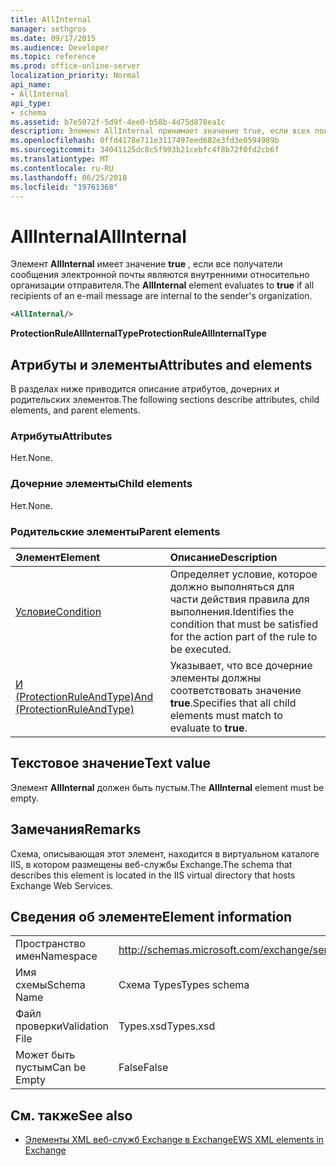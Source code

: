 ```yaml
---
title: AllInternal
manager: sethgros
ms.date: 09/17/2015
ms.audience: Developer
ms.topic: reference
ms.prod: office-online-server
localization_priority: Normal
api_name:
- AllInternal
api_type:
- schema
ms.assetid: b7e5072f-5d9f-4ee0-b58b-4d75d878ea1c
description: Элемент AllInternal принимает значение true, если всех получателей сообщения электронной почты являются внутренними относительно организации отправителя.
ms.openlocfilehash: 0ffd4178e711e3117497eed682e3fd3e0594989b
ms.sourcegitcommit: 34041125dc8c5f993b21cebfc4f8b72f0fd2cb6f
ms.translationtype: MT
ms.contentlocale: ru-RU
ms.lasthandoff: 06/25/2018
ms.locfileid: "19761368"
---
```

# <a name="allinternal"></a><span data-ttu-id="b8ef4-103">AllInternal</span><span class="sxs-lookup"><span data-stu-id="b8ef4-103">AllInternal</span></span>

<span data-ttu-id="b8ef4-104">Элемент **AllInternal** имеет значение **true** , если все получатели сообщения электронной почты являются внутренними относительно организации отправителя.</span><span class="sxs-lookup"><span data-stu-id="b8ef4-104">The **AllInternal** element evaluates to **true** if all recipients of an e-mail message are internal to the sender's organization.</span></span> 
  
```xml
<AllInternal/>
```

 <span data-ttu-id="b8ef4-105">**ProtectionRuleAllInternalType**</span><span class="sxs-lookup"><span data-stu-id="b8ef4-105">**ProtectionRuleAllInternalType**</span></span>
## <a name="attributes-and-elements"></a><span data-ttu-id="b8ef4-106">Атрибуты и элементы</span><span class="sxs-lookup"><span data-stu-id="b8ef4-106">Attributes and elements</span></span>

<span data-ttu-id="b8ef4-107">В разделах ниже приводится описание атрибутов, дочерних и родительских элементов.</span><span class="sxs-lookup"><span data-stu-id="b8ef4-107">The following sections describe attributes, child elements, and parent elements.</span></span>
  
### <a name="attributes"></a><span data-ttu-id="b8ef4-108">Атрибуты</span><span class="sxs-lookup"><span data-stu-id="b8ef4-108">Attributes</span></span>

<span data-ttu-id="b8ef4-109">Нет.</span><span class="sxs-lookup"><span data-stu-id="b8ef4-109">None.</span></span>
  
### <a name="child-elements"></a><span data-ttu-id="b8ef4-110">Дочерние элементы</span><span class="sxs-lookup"><span data-stu-id="b8ef4-110">Child elements</span></span>

<span data-ttu-id="b8ef4-111">Нет.</span><span class="sxs-lookup"><span data-stu-id="b8ef4-111">None.</span></span>
  
### <a name="parent-elements"></a><span data-ttu-id="b8ef4-112">Родительские элементы</span><span class="sxs-lookup"><span data-stu-id="b8ef4-112">Parent elements</span></span>

|<span data-ttu-id="b8ef4-113">**Элемент**</span><span class="sxs-lookup"><span data-stu-id="b8ef4-113">**Element**</span></span>|<span data-ttu-id="b8ef4-114">**Описание**</span><span class="sxs-lookup"><span data-stu-id="b8ef4-114">**Description**</span></span>|
|:-----|:-----|
|[<span data-ttu-id="b8ef4-115">Условие</span><span class="sxs-lookup"><span data-stu-id="b8ef4-115">Condition</span></span>](condition.md) <br/> |<span data-ttu-id="b8ef4-116">Определяет условие, которое должно выполняться для части действия правила для выполнения.</span><span class="sxs-lookup"><span data-stu-id="b8ef4-116">Identifies the condition that must be satisfied for the action part of the rule to be executed.</span></span>  <br/> |
|[<span data-ttu-id="b8ef4-117">И (ProtectionRuleAndType)</span><span class="sxs-lookup"><span data-stu-id="b8ef4-117">And (ProtectionRuleAndType)</span></span>](and-protectionruleandtype.md) <br/> |<span data-ttu-id="b8ef4-118">Указывает, что все дочерние элементы должны соответствовать значение **true**.</span><span class="sxs-lookup"><span data-stu-id="b8ef4-118">Specifies that all child elements must match to evaluate to **true**.</span></span>  <br/> |
   
## <a name="text-value"></a><span data-ttu-id="b8ef4-119">Текстовое значение</span><span class="sxs-lookup"><span data-stu-id="b8ef4-119">Text value</span></span>

<span data-ttu-id="b8ef4-120">Элемент **AllInternal** должен быть пустым.</span><span class="sxs-lookup"><span data-stu-id="b8ef4-120">The **AllInternal** element must be empty.</span></span> 
  
## <a name="remarks"></a><span data-ttu-id="b8ef4-121">Замечания</span><span class="sxs-lookup"><span data-stu-id="b8ef4-121">Remarks</span></span>

<span data-ttu-id="b8ef4-122">Схема, описывающая этот элемент, находится в виртуальном каталоге IIS, в котором размещены веб-службы Exchange.</span><span class="sxs-lookup"><span data-stu-id="b8ef4-122">The schema that describes this element is located in the IIS virtual directory that hosts Exchange Web Services.</span></span>
  
## <a name="element-information"></a><span data-ttu-id="b8ef4-123">Сведения об элементе</span><span class="sxs-lookup"><span data-stu-id="b8ef4-123">Element information</span></span>

|||
|:-----|:-----|
|<span data-ttu-id="b8ef4-124">Пространство имен</span><span class="sxs-lookup"><span data-stu-id="b8ef4-124">Namespace</span></span>  <br/> |http://schemas.microsoft.com/exchange/services/2006/types  <br/> |
|<span data-ttu-id="b8ef4-125">Имя схемы</span><span class="sxs-lookup"><span data-stu-id="b8ef4-125">Schema Name</span></span>  <br/> |<span data-ttu-id="b8ef4-126">Схема Types</span><span class="sxs-lookup"><span data-stu-id="b8ef4-126">Types schema</span></span>  <br/> |
|<span data-ttu-id="b8ef4-127">Файл проверки</span><span class="sxs-lookup"><span data-stu-id="b8ef4-127">Validation File</span></span>  <br/> |<span data-ttu-id="b8ef4-128">Types.xsd</span><span class="sxs-lookup"><span data-stu-id="b8ef4-128">Types.xsd</span></span>  <br/> |
|<span data-ttu-id="b8ef4-129">Может быть пустым</span><span class="sxs-lookup"><span data-stu-id="b8ef4-129">Can be Empty</span></span>  <br/> |<span data-ttu-id="b8ef4-130">False</span><span class="sxs-lookup"><span data-stu-id="b8ef4-130">False</span></span>  <br/> |
   
## <a name="see-also"></a><span data-ttu-id="b8ef4-131">См. также</span><span class="sxs-lookup"><span data-stu-id="b8ef4-131">See also</span></span>

- [<span data-ttu-id="b8ef4-132">Элементы XML веб-служб Exchange в Exchange</span><span class="sxs-lookup"><span data-stu-id="b8ef4-132">EWS XML elements in Exchange</span></span>](ews-xml-elements-in-exchange.md)

